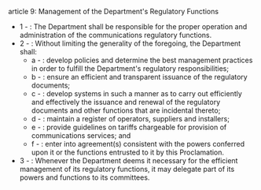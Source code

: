 article 9: Management of the Department&#39;s Regulatory Functions

<ul>
			<li>1 - : The Department shall be responsible for the proper operation and administration of the communications regulatory functions.<ul>
			</ul></li>			<li>2 - : Without limiting the generality of the foregoing, the Department shall:<ul>
						<li>a - : develop policies and determine the best management practices in order to fulfill the Department&#39;s regulatory responsibilities;<ul>
						</ul></li>						<li>b - : ensure an efficient and transparent issuance of the regulatory documents;<ul>
						</ul></li>						<li>c - : develop systems in such a manner as to carry out efficiently and effectively the issuance and renewal of the regulatory documents and other functions that are incidental thereto;<ul>
						</ul></li>						<li>d - : maintain a register of operators, suppliers and installers;<ul>
						</ul></li>						<li>e - : provide guidelines on tariffs chargeable for provision of communications services; and<ul>
						</ul></li>						<li>f - : enter into agreement(s) consistent with the powers conferred upon it or the functions entrusted to it by this Proclamation.<ul>
						</ul></li>			</ul></li>			<li>3 - : Whenever the Department deems it necessary for the efficient management of its regulatory functions, it may delegate part of its powers and functions to its committees.<ul>
			</ul></li></ul>